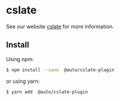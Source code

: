 # cslate

See our website [cslate](http://liihom.github.io/cslate) for more information.

## Install

Using npm:

```bash
$ npm install --save  @auto/cslate-plugin
```

or using yarn:

```bash
$ yarn add  @auto/cslate-plugin
```
